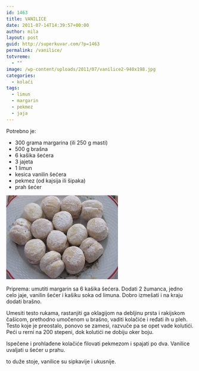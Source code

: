 ```yaml
---
id: 1463
title: VANILICE
date: 2011-07-14T14:39:57+00:00
author: mila
layout: post
guid: http://superkuvar.com/?p=1463
permalink: /vanilice/
totvreme:
  - ""
image: /wp-content/uploads/2011/07/vanilice2-940x198.jpg
categories:
  - kolači
tags:
  - limun
  - margarin
  - pekmez
  - jaja
---
```

Potrebno je:

  * 300 grama margarina (ili 250 g masti)
  * 500 g brašna
  * 6 kašika šećera
  * 3 jajeta
  * 1 limun
  * kesica vanilin šećera
  * pekmez (od kajsija ili šipaka)
  * prah šećer

[<img class="alignnone size-medium wp-image-9603" src="/wp-content/uploads/2011/07/vanilice2-300x225.jpg" alt="vanilice" width="300" height="225" />](/wp-content/uploads/2011/07/vanilice2-e1430807987804.jpg)

Priprema: umutiti margarin sa 6 kašika šećera. Dodati 2 žumanca, jedno celo jaje, vanilin šećer i kašiku  soka od limuna. Dobro izmešati i na kraju dodati brašno.

Umesiti testo rukama, rastanjiti ga oklagijom na debljinu prsta i rakijskom čašicom, prethodno umočenom u brašno, vaditi kolačiće i ređati ih u pleh. Testo koje je preostalo, ponovo se zamesi, razvuče pa se opet vade kolutići. Peći u rerni na 200 stepeni, dok kolutići ne dobiju oker boju.

Ispečene i prohlađene kolačiće filovati pekmezom i spajati po dva. Vanilice uvaljati u šećer u prahu.

 to duže stoje, vanilice su sipkavije i ukusnije.